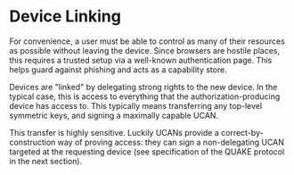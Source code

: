 # Device Linking

For convenience, a user must be able to control as many of their resources as possible without leaving the device. Since browsers are hostile places, this requires a trusted setup via a well-known authentication page. This helps guard against phishing and acts as a capability store.

Devices are "linked" by delegating strong rights to the new device. In the typical case, this is access to everything that the authorization-producing device has access to. This typically means transferring any top-level symmetric keys, and signing a maximally capable UCAN.

This transfer is highly sensitive. Luckily UCANs provide a correct-by-construction way of proving access: they can sign a non-delegating UCAN targeted at the requesting device \(see specification of the QUAKE protocol in the next section\).


